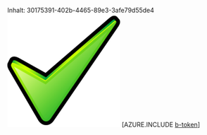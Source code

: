 Inhalt: 30175391-402b-4465-89e3-3afe79d55de4![Bild](3b3dc00d-a995-4c9e-b604-2046cdb050a8.png)
[AZURE.INCLUDE [b-token](2dc7597f-3a99-424a-ae1c-30273f8f20eb.md)]
